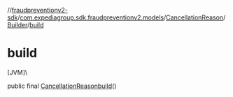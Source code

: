 //[fraudpreventionv2-sdk](../../../../index.md)/[com.expediagroup.sdk.fraudpreventionv2.models](../../index.md)/[CancellationReason](../index.md)/[Builder](index.md)/[build](build.md)

# build

[JVM]\

public final [CancellationReason](../index.md)[build](build.md)()
